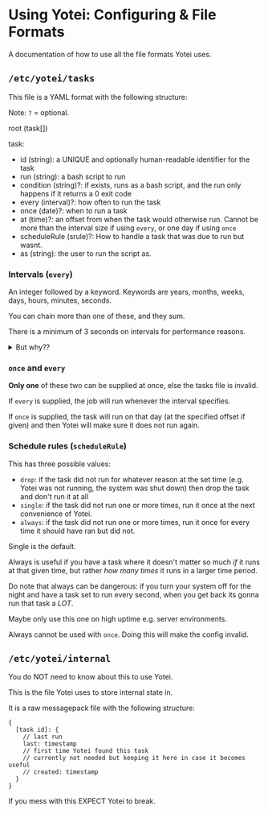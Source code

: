 # Using Yotei: Configuring & File Formats

A documentation of how to use all the file formats Yotei uses.

## `/etc/yotei/tasks`

This file is a YAML format with the following structure:

Note: `?` = optional.

root (task[])

task:
 - id (string): a UNIQUE and optionally human-readable identifier for the task
 - run (string): a bash script to run
 - condition (string)?: if exists, runs as a bash script,
   and the run only happens if it returns a 0 exit code
 - every (interval)?: how often to run the task
 - once (date)?: when to run a task
 - at (time)?: an offset from when the task would otherwise run.
   Cannot be more than the interval size if using `every`,
   or one day if using `once`
 - scheduleRule (srule)?: How to handle a task that was due to run but wasnt.
 - as (string): the user to run the script as.

### Intervals (`every`)

An integer followed by a keyword.
Keywords are years, months, weeks, days, hours, minutes, seconds.

You can chain more than one of these, and they sum.

There is a minimum of 3 seconds on intervals for performance reasons.

<details>
<summary>But why??</summary>
<p>
  Yotei runs an event loop in the background to handle many, many things.
  This includes running scheduled tasks.
</p>
<p>
  This event loop spends the vast majority of its time sleeping,
  and this places a limit on the frequency of tasks.
</p>
<p>
  Running this loop more often means more time spent using the CPU
  just to idle, and this is not in the spirit of Yotei.
</p>
</details>

### `once` and `every`
**Only one** of these two can be supplied at once, else the tasks file is invalid.

If `every` is supplied, the job will run whenever the interval specifies.

If `once` is supplied, the task will run on that day (at the specified offset if given)
and then Yotei will make sure it does not run again.

### Schedule rules (`scheduleRule`)

This has three possible values:
 - `drop`: if the task did not run for whatever reason at the set time
   (e.g. Yotei was not running, the system was shut down) then drop the task
   and don't run it at all
 - `single`: if the task did not run one or more times,
   run it once at the next convenience of Yotei.
 - `always`: if the task did not run one or more times,
   run it once for every time it should have ran but did not.

Single is the default.

Always is useful if you have a task where it doesn't matter so much *if* it
runs at that given time, but rather *how many times* it runs in a larger time
period.

Do note that always can be dangerous: if you turn your system off for the night
and have a task set to run every second, when you get back its gonna run that
task a *LOT*.

Maybe only use this one on high uptime e.g. server environments.

Always cannot be used with `once`. Doing this will make the config invalid.

## `/etc/yotei/internal`

You do NOT need to know about this to use Yotei.

This is the file Yotei uses to store internal state in.

It is a raw messagepack file with the following structure:
```
{
  [task id]: {
    // last run
    last: timestamp
    // first time Yotei found this task
    // currently not needed but keeping it here in case it becomes useful
    // created: timestamp
  }
}
```

If you mess with this EXPECT Yotei to break.